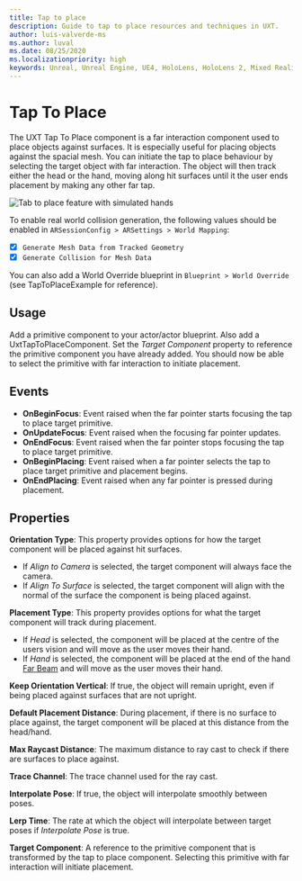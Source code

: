 ```yaml
---
title: Tap to place
description: Guide to tap to place resources and techniques in UXT.
author: luis-valverde-ms
ms.author: luval
ms.date: 08/25/2020
ms.localizationpriority: high
keywords: Unreal, Unreal Engine, UE4, HoloLens, HoloLens 2, Mixed Reality, development, MRTK, UXT, UX Tools, Manipulator Component, direct manipulation
---
```


# Tap To Place

The UXT Tap To Place component is a far interaction component used to place objects against surfaces. It is especially useful for placing objects against the spacial mesh. You can initiate the tap to place behaviour by selecting the target object with far interaction. The object will then track either the head or the hand, moving along hit surfaces until it the user ends placement by making any other far tap.

![Tab to place feature with simulated hands](Images/TapToPlace.gif)

To enable real world collision generation, the following values should be enabled in `ARSessionConfig > ARSettings > World Mapping`:

- [x] `Generate Mesh Data from Tracked Geometry`
- [x] `Generate Collision for Mesh Data`

You can also add a World Override blueprint in `Blueprint > World Override` (see TapToPlaceExample for reference).

## Usage

Add a primitive component to your actor/actor blueprint. Also add a UxtTapToPlaceComponent. Set the _Target Component_ property to reference the primitive component you have already added. You should now be able to select the primitive with far interaction to initiate placement.

## Events

- **OnBeginFocus**: Event raised when the far pointer starts focusing the tap to place target primitive.
- **OnUpdateFocus**: Event raised when the focusing far pointer updates.
- **OnEndFocus**: Event raised when the far pointer stops focusing the tap to place target primitive.
- **OnBeginPlacing**: Event raised when a far pointer selects the tap to place target primitive and placement begins.
- **OnEndPlacing**: Event raised when any far pointer is pressed during placement. 

## Properties

**Orientation Type**: This property provides options for how the target component will be placed against hit surfaces.
- If _Align to Camera_ is selected, the target component will always face the camera.
- If _Align To Surface_ is selected, the target component will align with the normal of the surface the component is being placed against.

**Placement Type**: This property provides options for what the target component will track during placement.
- If _Head_ is selected, the component will be placed at the centre of the users vision and will move as the user moves their hand.
- If _Hand_ is selected, the component will be placed at the end of the hand [Far Beam](far-beam.md) and will move as the user moves their hand.

**Keep Orientation Vertical**: If true, the object will remain upright, even if being placed against surfaces that are not upright.

**Default Placement Distance**: During placement, if there is no surface to place against, the target component will be placed at this distance from the head/hand.

**Max Raycast Distance**: The maximum distance to ray cast to check if there are surfaces to place against.

**Trace Channel**: The trace channel used for the ray cast.

**Interpolate Pose**: If true, the object will interpolate smoothly between poses.

**Lerp Time**: The rate at which the object will interpolate between target poses if _Interpolate Pose_ is true.

**Target Component**: A reference to the primitive component that is transformed by the tap to place component. Selecting this primitive with far interaction will initiate placement.


